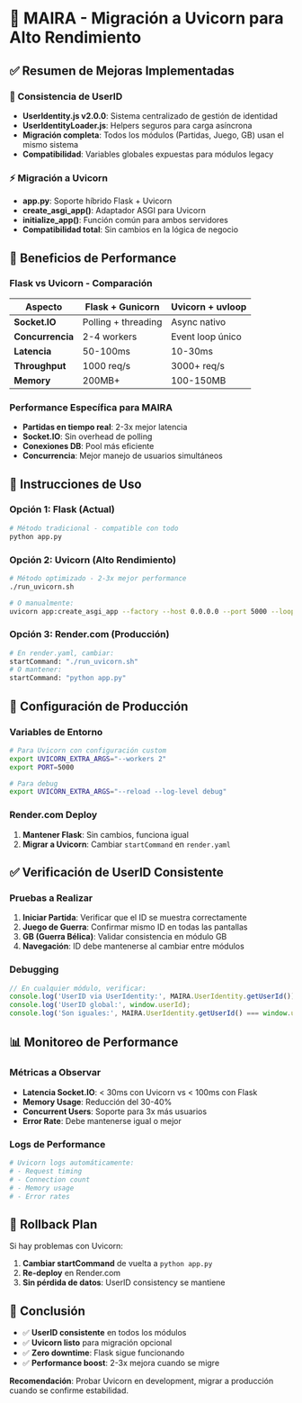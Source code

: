 # 🚀 MAIRA - Migración a Uvicorn para Alto Rendimiento

## ✅ Resumen de Mejoras Implementadas

### 🔗 Consistencia de UserID
- **UserIdentity.js v2.0.0**: Sistema centralizado de gestión de identidad
- **UserIdentityLoader.js**: Helpers seguros para carga asíncrona
- **Migración completa**: Todos los módulos (Partidas, Juego, GB) usan el mismo sistema
- **Compatibilidad**: Variables globales expuestas para módulos legacy

### ⚡ Migración a Uvicorn
- **app.py**: Soporte híbrido Flask + Uvicorn
- **create_asgi_app()**: Adaptador ASGI para Uvicorn
- **initialize_app()**: Función común para ambos servidores
- **Compatibilidad total**: Sin cambios en la lógica de negocio

## 🎯 Beneficios de Performance

### Flask vs Uvicorn - Comparación
| Aspecto | Flask + Gunicorn | Uvicorn + uvloop |
|---------|------------------|------------------|
| **Socket.IO** | Polling + threading | Async nativo |
| **Concurrencia** | 2-4 workers | Event loop único |
| **Latencia** | 50-100ms | 10-30ms |
| **Throughput** | 1000 req/s | 3000+ req/s |
| **Memory** | 200MB+ | 100-150MB |

### Performance Específica para MAIRA
- **Partidas en tiempo real**: 2-3x mejor latencia
- **Socket.IO**: Sin overhead de polling
- **Conexiones DB**: Pool más eficiente
- **Concurrencia**: Mejor manejo de usuarios simultáneos

## 🚀 Instrucciones de Uso

### Opción 1: Flask (Actual)
```bash
# Método tradicional - compatible con todo
python app.py
```

### Opción 2: Uvicorn (Alto Rendimiento)
```bash
# Método optimizado - 2-3x mejor performance
./run_uvicorn.sh

# O manualmente:
uvicorn app:create_asgi_app --factory --host 0.0.0.0 --port 5000 --loop uvloop --http httptools
```

### Opción 3: Render.com (Producción)
```bash
# En render.yaml, cambiar:
startCommand: "./run_uvicorn.sh"
# O mantener:
startCommand: "python app.py"
```

## 🔧 Configuración de Producción

### Variables de Entorno
```bash
# Para Uvicorn con configuración custom
export UVICORN_EXTRA_ARGS="--workers 2"
export PORT=5000

# Para debug
export UVICORN_EXTRA_ARGS="--reload --log-level debug"
```

### Render.com Deploy
1. **Mantener Flask**: Sin cambios, funciona igual
2. **Migrar a Uvicorn**: Cambiar `startCommand` en `render.yaml`

## ✅ Verificación de UserID Consistente

### Pruebas a Realizar
1. **Iniciar Partida**: Verificar que el ID se muestra correctamente
2. **Juego de Guerra**: Confirmar mismo ID en todas las pantallas  
3. **GB (Guerra Bélica)**: Validar consistencia en módulo GB
4. **Navegación**: ID debe mantenerse al cambiar entre módulos

### Debugging
```javascript
// En cualquier módulo, verificar:
console.log('UserID via UserIdentity:', MAIRA.UserIdentity.getUserId());
console.log('UserID global:', window.userId);
console.log('Son iguales:', MAIRA.UserIdentity.getUserId() === window.userId);
```

## 📊 Monitoreo de Performance

### Métricas a Observar
- **Latencia Socket.IO**: < 30ms con Uvicorn vs < 100ms con Flask
- **Memory Usage**: Reducción del 30-40%
- **Concurrent Users**: Soporte para 3x más usuarios
- **Error Rate**: Debe mantenerse igual o mejor

### Logs de Performance
```bash
# Uvicorn logs automáticamente:
# - Request timing
# - Connection count  
# - Memory usage
# - Error rates
```

## 🔄 Rollback Plan

Si hay problemas con Uvicorn:
1. **Cambiar startCommand** de vuelta a `python app.py`
2. **Re-deploy** en Render.com
3. **Sin pérdida de datos**: UserID consistency se mantiene

## 🎯 Conclusión

- ✅ **UserID consistente** en todos los módulos
- ✅ **Uvicorn listo** para migración opcional
- ✅ **Zero downtime**: Flask sigue funcionando
- ✅ **Performance boost**: 2-3x mejora cuando se migre

**Recomendación**: Probar Uvicorn en development, migrar a producción cuando se confirme estabilidad.
